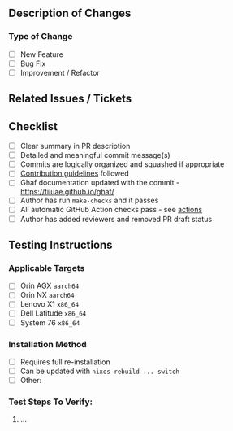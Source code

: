 <!--
    SPDX-FileCopyrightText: 2022-2026 TII (SSRC) and the Ghaf contributors
    SPDX-License-Identifier: CC-BY-SA-4.0
-->

## Description of Changes

<!--
Summary of the proposed changes in the PR description in your own words. For dependency updates, please link to the changelog.
-->

### Type of Change
- [ ] New Feature
- [ ] Bug Fix
- [ ] Improvement / Refactor

## Related Issues / Tickets

<!--
Link to GitHub issues or JIRA tickets (if any) that this PR addresses or is related to
-->

## Checklist

<!--
Please check [X] for all items that apply. Leave [ ] if an item does not apply, but you have considered it.
Note that none of these are strict requirements — they are intended to inform reviewers.
Completing this checklist shows that you value and respect their time and effort.
-->

- [ ] Clear summary in PR description
- [ ] Detailed and meaningful commit message(s)
- [ ] Commits are logically organized and squashed if appropriate
- [ ] [Contribution guidelines](https://github.com/tiiuae/ghaf/blob/main/CONTRIBUTING.md) followed
- [ ] Ghaf documentation updated with the commit - https://tiiuae.github.io/ghaf/
- [ ] Author has run `make-checks` and it passes
- [ ] All automatic GitHub Action checks pass - see [actions](https://github.com/tiiuae/ghaf/actions)
- [ ] Author has added reviewers and removed PR draft status

<!-- Additional description of omitted [ ] items if not obvious. -->

## Testing Instructions

### Applicable Targets
- [ ] Orin AGX `aarch64`
- [ ] Orin NX `aarch64`
- [ ] Lenovo X1 `x86_64`
- [ ] Dell Latitude `x86_64`
- [ ] System 76 `x86_64`

### Installation Method
- [ ] Requires full re-installation
- [ ] Can be updated with `nixos-rebuild ... switch`
- [ ] Other: 

### Test Steps To Verify:
<!--
Provide clear, simple step-by-step instructions to verify the functionality.
Please do not assume that readers know everything you currently know.
-->
1. ...
